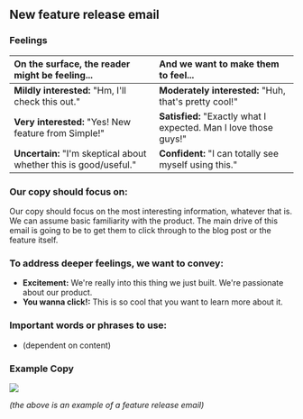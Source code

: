 ## New feature release email

### Feelings

|On the surface, the reader might be feeling... | And we want to make them to feel... |
|:---------------|:---------------|
| **Mildly interested:** "Hm, I'll check this out."| **Moderately interested:** "Huh, that's pretty cool!"|
| **Very interested:** "Yes! New feature from Simple!"| **Satisfied:** "Exactly what I expected. Man I love those guys!"|
| **Uncertain:** "I'm skeptical about whether this is good/useful."| **Confident:** "I can totally see myself using this."|

### Our copy should focus on:
Our copy should focus on the most interesting information, whatever that is. We can assume basic familiarity with the product. The main drive of this email is going to be to get them to click through to the blog post or the feature itself.

### To address deeper feelings, we want to convey:
- **Excitement:** We're really into this thing we just built. We're passionate about our product.
- **You wanna click!:** This is so cool that you want to learn more about it.

### Important words or phrases to use:
- (dependent on content)

### **Example Copy**
![](https://simple-monosnap.s3.amazonaws.com/Screen_Shot_2015-01-09_at_11.37.19_AM.png)

*(the above is an example of a feature release email)*